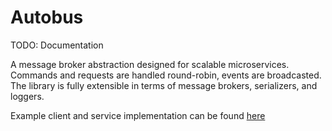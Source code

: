# Autobus

TODO: Documentation

A message broker abstraction designed for scalable microservices. Commands and requests are handled round-robin, events are broadcasted. The library is fully extensible in terms of message brokers, serializers, and loggers.

Example client and service implementation can be found [here](https://github.com/Autobus/Autobus.Samples)
